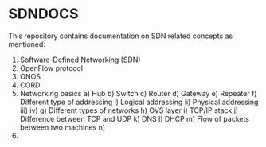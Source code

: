 # SDNDOCS
This repository contains documentation on SDN related concepts as mentioned:

1. Software-Defined Networking (SDN)
2. OpenFlow protocol
3. ONOS
4. CORD
5. Networking basics
a) Hub 
b) Switch 
c) Router
d) Gateway
e) Repeater
f) Different type of addressing 
  i) Logical addressing
  ii) Physical addressing
  iii)
  iv)
g) Different types of networks 
h) OVS layer
i) TCP/IP stack 
j) Difference between TCP and UDP 
k) DNS 
l) DHCP 
m) Flow of packets between two machines 
n) 
6. 
